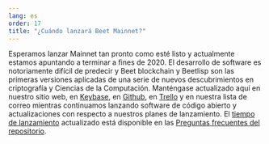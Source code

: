 ```yaml
---
lang: es
order: 17
title: "¿Cuándo lanzará Beet Mainnet?"
---
```


Esperamos lanzar Mainnet tan pronto como esté listo y actualmente estamos apuntando a terminar a fines de 2020. El desarrollo de software es notoriamente difícil de predecir y Beet blockchain y Beetlisp son las primeras versiones aplicadas de una serie de nuevos descubrimientos en criptografía y Ciencias de la Computación. Manténgase actualizado aquí en nuestro sitio web, en [Keybase](https://keybase.io/team/beet_network.public), en [Github](https://github.com/Beet-Network/), en [Trello](https://trello.com/b/ZuNx7sET/engineering-core) y en nuestra lista de correo mientras continuamos lanzando software de código abierto y actualizaciones con respecto a nuestros planes de lanzamiento. El [tiempo de lanzamiento](https://github.com/Beet-Network/beet-blockchain/wiki/FAQ#when-mainnet) actualizado está disponible en las [Preguntas frecuentes del repositorio](https://github.com/Beet-Network/beet-blockchain/wiki/FAQ).

